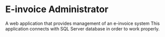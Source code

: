 # E-invoice Administrator
A web application that provides management of an e-invoice system
This application connects with SQL Server database in order to work properly.

